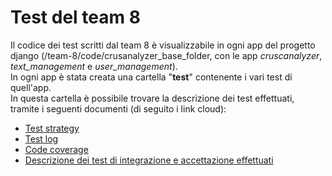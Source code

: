 Test del team 8
==============
Il codice dei test scritti dal team 8 è visualizzabile in ogni app del progetto django 
(/team-8/code/crusanalyzer_base_folder, con le app *cruscanalyzer*, *text_management* e *user_management*).\
In ogni app è stata creata una cartella "__test__" contenente i vari test di quell'app.\
In questa cartella è possibile trovare la descrizione dei test effettuati, tramite i seguenti documenti (di seguito i 
link cloud):
* [Test strategy](https://docs.google.com/document/d/1UIW0HcEp1-iaM1Lu-AnPqsBM0r8XwnlHxz77JoPEEB0/edit?usp=sharing)
* [Test log](https://docs.google.com/document/d/1tZAz-axMczLEUErP_Dd3tlNiPd3w7y2M6ePZLR_YHeg/edit?usp=sharing)
* [Code coverage](https://docs.google.com/document/d/1twq8NQjMhJNA1vN5QgxEUaNwSQC2eIGYbBA_TjTRuD4/edit?usp=sharing)
* [Descrizione dei test di integrazione e accettazione effettuati](https://docs.google.com/document/d/1iy21uDPACYrgPsTJTxurC7LLaf1GgfujzmUhMBjf2Yk/edit?usp=sharing)